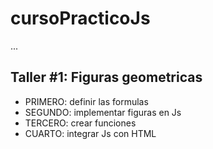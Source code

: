 # cursoPracticoJs

...

## Taller #1: Figuras geometricas

- PRIMERO: definir las formulas
- SEGUNDO: implementar figuras en Js
- TERCERO: crear funciones
- CUARTO: integrar Js con HTML